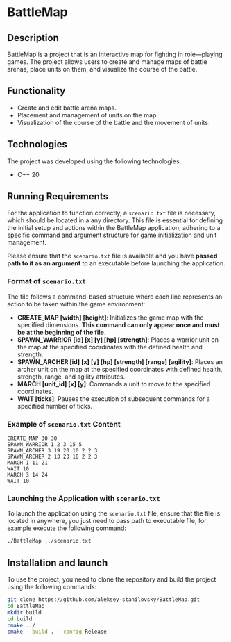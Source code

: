 # BattleMap

## Description
BattleMap is a project that is an interactive map for fighting in role—playing games. The project allows users to create and manage maps of battle arenas, place units on them, and visualize the course of the battle.

## Functionality
- Create and edit battle arena maps.
- Placement and management of units on the map.
- Visualization of the course of the battle and the movement of units.

## Technologies
The project was developed using the following technologies:
- C++ 20

## Running Requirements

For the application to function correctly, a `scenario.txt` file is necessary, which should be located in a any directory. This file is essential for defining the initial setup and actions within the BattleMap application, adhering to a specific command and argument structure for game initialization and unit management.

Please ensure that the `scenario.txt` file is available and you have **passed path to it as an argument** to an executable before launching the application.

### Format of `scenario.txt`

The file follows a command-based structure where each line represents an action to be taken within the game environment:

- **CREATE_MAP [width] [height]**: Initializes the game map with the specified dimensions. **This command can only appear once and must be at the beginning of the file**.
- **SPAWN_WARRIOR [id] [x] [y] [hp] [strength]**: Places a warrior unit on the map at the specified coordinates with the defined health and strength.
- **SPAWN_ARCHER [id] [x] [y] [hp] [strength] [range] [agility]**: Places an archer unit on the map at the specified coordinates with defined health, strength, range, and agility attributes.
- **MARCH [unit_id] [x] [y]**: Commands a unit to move to the specified coordinates.
- **WAIT [ticks]**: Pauses the execution of subsequent commands for a specified number of ticks.

### Example of `scenario.txt` Content

```plaintext
CREATE_MAP 30 30
SPAWN_WARRIOR 1 2 3 15 5
SPAWN_ARCHER 3 19 20 10 2 2 3
SPAWN_ARCHER 2 13 23 10 2 2 3
MARCH 1 11 21
WAIT 10
MARCH 3 14 24
WAIT 10
```

### Launching the Application with `scenario.txt`

To launch the application using the `scenario.txt` file, ensure that the file is located in anywhere, you just need to pass path to executable file, for example execute the following command:

```bash
./BattleMap ../scenario.txt
```

## Installation and launch
To use the project, you need to clone the repository and build the project using the following commands:

```bash
git clone https://github.com/aleksey-stanilovsky/BattleMap.git
cd BattleMap
mkdir build
cd build
cmake ../
cmake --build . --config Release
```
